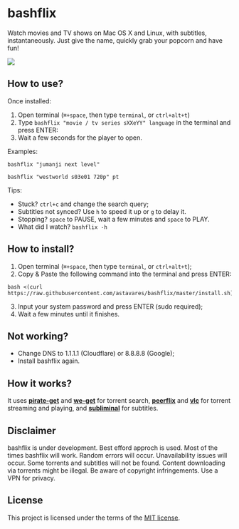 # bashflix
Watch movies and TV shows on Mac OS X and Linux, with subtitles, instantaneously. Just give the name, quickly grab your popcorn and have fun!

![](https://media.giphy.com/media/mACRrW4R25kuQLexXn/giphy.gif)

## How to use?
Once installed:
1. Open terminal (```⌘+space```, then type ```terminal```, or ```ctrl+alt+t```)
2. Type ```bashflix "movie / tv series sXXeYY" language``` in the terminal and press ENTER:
3. Wait a few seconds for the player to open.

Examples:
```
bashflix "jumanji next level"
```
```
bashflix "westworld s03e01 720p" pt
```

Tips:
* Stuck? ```ctrl+c``` and change the search query;
* Subtitles not synced? Use ```h``` to speed it up or ```g``` to delay it.
* Stopping? ```space``` to PAUSE, wait a few minutes and ```space``` to PLAY.
* What did I watch? ```bashflix -h```

## How to install?
1. Open terminal (```⌘+space```, then type ```terminal```, or ```ctrl+alt+t```);
2. Copy & Paste the following command into the terminal and press ENTER:
```
bash <(curl https://raw.githubusercontent.com/astavares/bashflix/master/install.sh)
```
3. Input your system password and press ENTER (sudo required);
4. Wait a few minutes until it finishes.

## Not working?
* Change DNS to 1.1.1.1 (Cloudflare) or 8.8.8.8 (Google);
* Install bashflix again.


## How it works?
It uses [**pirate-get**](https://github.com/vikstrous/pirate-get) and [**we-get**](https://github.com/rachmadaniHaryono/we-get) for torrent search, [**peerflix**](https://github.com/mafintosh/peerflix) and [**vlc**](https://github.com/videolan/vlc) for torrent streaming and playing,  and [**subliminal**](https://github.com/Diaoul/subliminal) for subtitles.

## Disclaimer
bashflix is under development. Best efford approch is used. Most of the times bashflix will work. Random errors will occur. Unavailability issues will occur. Some torrents and subtitles will not be found. Content downloading via torrents might be illegal. Be aware of copyright infringements. Use a VPN for privacy.

## License
This project is licensed under the terms of the [MIT license](https://github.com/astavares/bashflix/blob/master/LICENSE.md).
